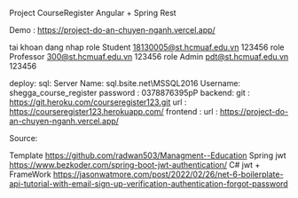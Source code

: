 Project CourseRegister Angular + Spring Rest

Demo : https://project-do-an-chuyen-nganh.vercel.app/

tai khoan dang nhap
role Student
18130005@st.hcmuaf.edu.vn
123456
role Professor
300@st.hcmuaf.edu.vn
123456
role Admin
pdt@st.hcmuaf.edu.vn
123456

deploy: 
sql:
Server Name: sql.bsite.net\MSSQL2016
Username: shegga_course_register
password : 0378876395pP
backend: 
git : https://git.heroku.com/courseregister123.git
url : https://courseregister123.herokuapp.com/
frontend : 
url : https://project-do-an-chuyen-nganh.vercel.app/

Source:

Template
https://github.com/radwan503/Managment--Education
Spring jwt
https://www.bezkoder.com/spring-boot-jwt-authentication/
C# jwt + FrameWork
https://jasonwatmore.com/post/2022/02/26/net-6-boilerplate-api-tutorial-with-email-sign-up-verification-authentication-forgot-password
